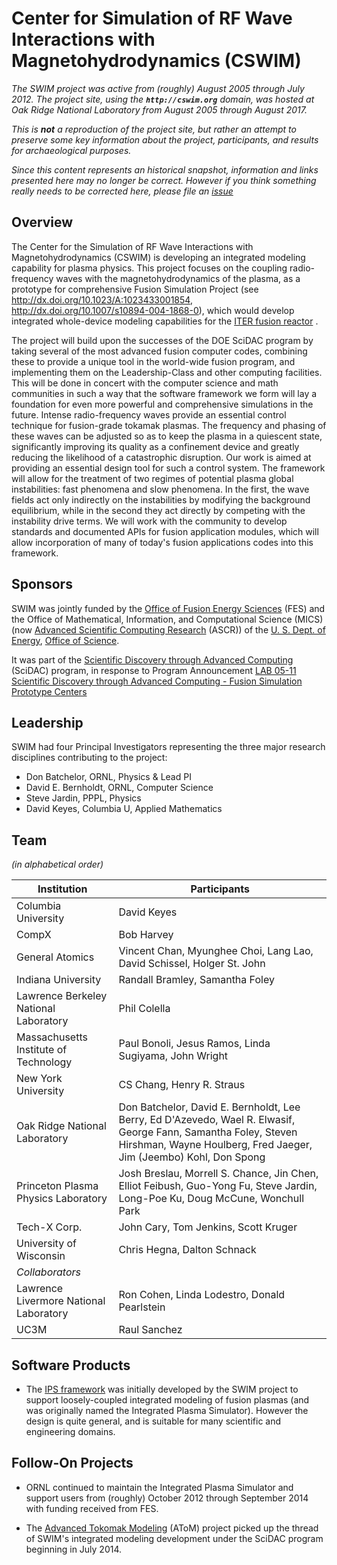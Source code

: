 # Center for Simulation of RF Wave Interactions with Magnetohydrodynamics (CSWIM)

*The SWIM project was active from (roughly) August 2005 through July 2012.  The project site, using the **```http://cswim.org```** domain, was hosted at Oak Ridge National Laboratory from August 2005 through August 2017.*

*This is **not** a reproduction of the project site, but rather an attempt to preserve some key information about the project, participants, and results for archaeological purposes.*

*Since this content represents an historical snapshot, information and links presented here may no longer be correct.  However if you think something really needs to be corrected here, please file an [issue](https://github.com/ORNL-Fusion/cswim/issues)*

## Overview

 The Center for the Simulation of RF Wave Interactions with Magnetohydrodynamics (CSWIM) is developing an integrated modeling capability for plasma physics. This project focuses on the coupling radio-frequency waves with the magnetohydrodynamics of the plasma, as a prototype for comprehensive Fusion Simulation Project (see <http://dx.doi.org/10.1023/A:1023433001854>, <http://dx.doi.org/10.1007/s10894-004-1868-0>), which would develop integrated whole-device modeling capabilities for the [ITER fusion reactor](https://www.iter.org/) .

The project will build upon the successes of the DOE SciDAC program by taking several of the most advanced fusion computer codes, combining these to provide a unique tool in the world-wide fusion program, and implementing them on the Leadership-Class and other computing facilities. This will be done in concert with the computer science and math communities in such a way that the software framework we form will lay a foundation for even more powerful and comprehensive simulations in the future. Intense radio-frequency waves provide an essential control technique for fusion-grade tokamak plasmas. The frequency and phasing of these waves can be adjusted so as to keep the plasma in a quiescent state, significantly improving its quality as a confinement device and greatly reducing the likelihood of a catastrophic disruption. Our work is aimed at providing an essential design tool for such a control system. The framework will allow for the treatment of two regimes of potential plasma global instabilities: fast phenomena and slow phenomena. In the first, the wave fields act only indirectly on the instabilities by modifying the background equilibrium, while in the second they act directly by competing with the instability drive terms. We will work with the community to develop standards and documented APIs for fusion application modules, which will allow incorporation of many of today's fusion applications codes into this framework.

## Sponsors
SWIM was jointly funded by the [Office of Fusion Energy Sciences](https://science.energy.gov/fes/)  (FES) and the Office of Mathematical, Information, and Computational Science (MICS) (now [Advanced Scientific Computing Research](https://science.energy.gov/ascr/) (ASCR)) of the [U. S. Dept. of Energy](https://www.energy.gov/), [Office of Science](https://science.energy.gov/).

It was part of the [Scientific Discovery through Advanced Computing](http://www.scidac.gov/)  (SciDAC) program, in response to Program Announcement [LAB 05-11 Scientific Discovery through Advanced Computing - Fusion Simulation Prototype Centers](https://science.energy.gov/~/media/grants/pdf/lab-announcements/2005/LAB_05-11.pdf) 

## Leadership
 SWIM had four Principal Investigators representing the three major research disciplines contributing to the project:

 * Don Batchelor, ORNL, Physics & Lead PI
 * David E. Bernholdt, ORNL, Computer Science
 * Steve Jardin, PPPL, Physics
 * David Keyes, Columbia U, Applied Mathematics

## Team
*(in alphabetical order)*

Institution | Participants
------------|-------------
Columbia University | David Keyes
CompX | Bob Harvey
General Atomics | Vincent Chan, Myunghee Choi, Lang Lao, David Schissel, Holger St. John
Indiana University | Randall Bramley, Samantha Foley
Lawrence Berkeley National Laboratory | Phil Colella
Massachusetts Institute of Technology | Paul Bonoli, Jesus Ramos, Linda Sugiyama, John Wright
New York University | CS Chang, Henry R. Straus
Oak Ridge National Laboratory | Don Batchelor, David E. Bernholdt, Lee Berry, Ed D'Azevedo, Wael R. Elwasif, George Fann, Samantha Foley, Steven Hirshman, Wayne Houlberg, Fred Jaeger, Jim (Jeembo) Kohl, Don Spong
Princeton Plasma Physics Laboratory | Josh Breslau, Morrell S. Chance, Jin Chen, Elliot Feibush, Guo-Yong Fu, Steve Jardin, Long-Poe Ku, Doug McCune, Wonchull Park
Tech-X Corp. | John Cary, Tom Jenkins, Scott Kruger
University of Wisconsin | Chris Hegna, Dalton Schnack
*Collaborators* |
Lawrence Livermore National Laboratory | Ron Cohen, Linda Lodestro, Donald Pearlstein
UC3M | Raul Sanchez

## Software Products

* The [IPS framework](https://sourceforge.net/projects/ipsframework/) was initially developed by the SWIM project to support loosely-coupled integrated modeling of fusion plasmas (and was originally named the Integrated Plasma Simulator). However the design is quite general, and is suitable for many scientific and engineering domains.

## Follow-On Projects

* ORNL continued to maintain the Integrated Plasma Simulator and support users from (roughly) October 2012 through September 2014 with funding received from FES.

* The [Advanced Tokomak Modeling](http://scidac.github.io/atom/) (AToM) project picked up the thread of SWIM's integrated modeling development under the SciDAC program beginning in July 2014.
